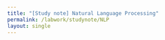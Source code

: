 ```yaml
---
title: "[Study note] Natural Language Processing"
permalink: /labwork/studynote/NLP
layout: single
---
```


